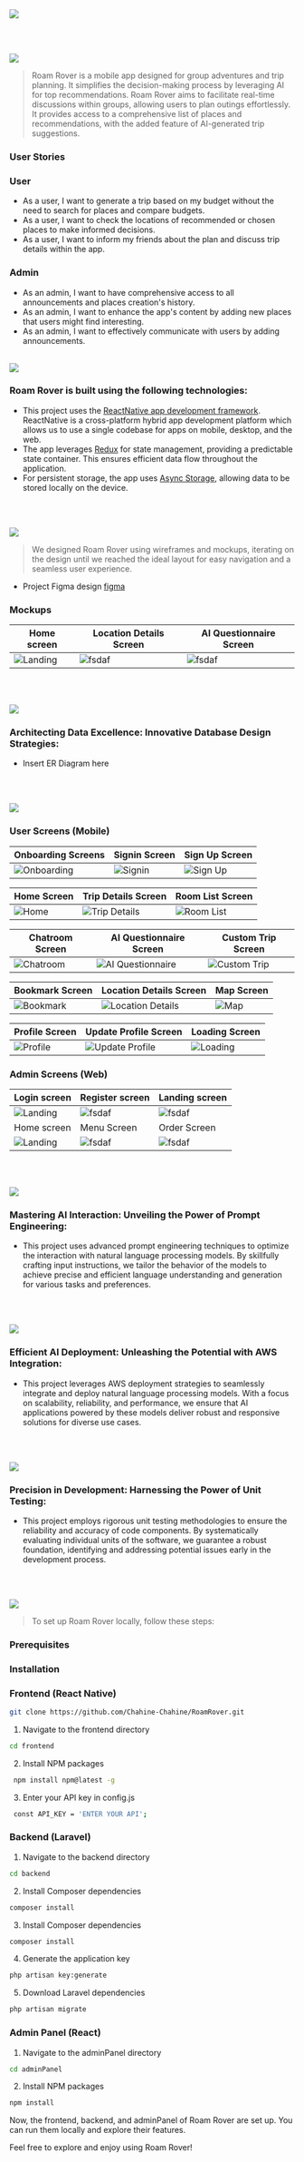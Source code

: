 <img src="./readme/title1.svg"/>

<br><br>

<!-- project philosophy -->
<img src="./readme/title2.svg"/>

>  Roam Rover is a mobile app designed for group adventures and trip planning. It simplifies the decision-making process by leveraging AI for top recommendations.
> Roam Rover aims to facilitate real-time discussions within groups, allowing users to plan outings effortlessly. It provides access to a comprehensive list of places and recommendations, with the added feature of AI-generated trip suggestions.
### User Stories
### User 
- As a user, I want to generate a trip based on my budget without the need to search for places and compare budgets.
- As a user, I want to check the locations of recommended or chosen places to make informed decisions.
- As a user, I want to inform my friends about the plan and discuss trip details within the app.
### Admin
- As an admin, I want to have comprehensive access to all announcements and places creation's history.
- As an admin, I want to enhance the app's content by adding new places that users might find interesting.
- As an admin, I want to effectively communicate with users by adding announcements.
<br><br>

<!-- Tech stack -->
<img src="./readme/title3.svg"/>

###  Roam Rover is built using the following technologies:

- This project uses the [ReactNative app development framework](https://reactnative.dev/). ReactNative is a cross-platform hybrid app development platform which allows us to use a single codebase for apps on mobile, desktop, and the web.
- The app leverages [Redux](https://redux.js.org/) for state management, providing a predictable state container. This ensures efficient data flow throughout the application.
- For persistent storage, the app uses [Async Storage](https://react-native-async-storage.github.io/async-storage/), allowing data to be stored locally on the device.

<br><br>
<!-- UI UX -->
<img src="./readme/title4.svg"/>


> We designed Roam Rover using wireframes and mockups, iterating on the design until we reached the ideal layout for easy navigation and a seamless user experience.

- Project Figma design [figma](https://www.figma.com/file/5CgT0dwIKPiVcGiMI2XmpA/Final-Project?type=design&node-id=8%3A17&mode=design&t=DQpFoX6qTc7XoAGm-1)


### Mockups
| Home screen  | Location Details Screen | AI Questionnaire Screen |
| ---| ---| ---|
| ![Landing](./readme/homeScreen.png) | ![fsdaf](./readme/LocationDescription.png) | ![fsdaf](./readme/AIQuestionnaire.png) |

<br><br>

<!-- Database Design -->
<img src="./readme/title5.svg"/>

###  Architecting Data Excellence: Innovative Database Design Strategies:

- Insert ER Diagram here


<br><br>


<!-- Implementation -->
<img src="./readme/title6.svg"/>


### User Screens (Mobile)

| Onboarding Screens | Signin Screen | Sign Up Screen |
| --- | --- | --- |
| ![Onboarding](./readme/onboarding.gif) | ![Signin](./readme/signin.gif) | ![Sign Up](./readme/signup.gif) |

| Home Screen | Trip Details Screen | Room List Screen |
| --- | --- | --- |
| ![Home](./readme/homeScreen.gif) | ![Trip Details](./readme/trip-details.gif) | ![Room List](./readme/room-list.gif) |

| Chatroom Screen | AI Questionnaire Screen | Custom Trip Screen |
| --- | --- | --- |
| ![Chatroom](./readme/chatroom.gif) | ![AI Questionnaire](./readme/AI%20generate.gif) | ![Custom Trip](./readme/customTrip.gif) |

| Bookmark Screen | Location Details Screen | Map Screen |
| --- | --- | --- |
| ![Bookmark](./readme/bookmarks.gif) | ![Location Details](./readme/locationScreen.gif) | ![Map](./readme/map.gif) |

| Profile Screen | Update Profile Screen | Loading Screen |
| --- | --- | --- |
| ![Profile](./readme/profile.gif) | ![Update Profile](./readme/update-profile.gif) | ![Loading](./readme/loading.gif) |


### Admin Screens (Web)
| Login screen  | Register screen |  Landing screen |
| ---| ---| ---|
| ![Landing](./readme/demo/1440x1024.png) | ![fsdaf](./readme/demo/1440x1024.png) | ![fsdaf](./readme/demo/1440x1024.png) |
| Home screen  | Menu Screen | Order Screen |
| ![Landing](./readme/demo/1440x1024.png) | ![fsdaf](./readme/demo/1440x1024.png) | ![fsdaf](./readme/demo/1440x1024.png) |

<br><br>


<!-- Prompt Engineering -->
<img src="./readme/title7.svg"/>

###  Mastering AI Interaction: Unveiling the Power of Prompt Engineering:

- This project uses advanced prompt engineering techniques to optimize the interaction with natural language processing models. By skillfully crafting input instructions, we tailor the behavior of the models to achieve precise and efficient language understanding and generation for various tasks and preferences.

<br><br>

<!-- AWS Deployment -->
<img src="./readme/title8.svg"/>

###  Efficient AI Deployment: Unleashing the Potential with AWS Integration:

- This project leverages AWS deployment strategies to seamlessly integrate and deploy natural language processing models. With a focus on scalability, reliability, and performance, we ensure that AI applications powered by these models deliver robust and responsive solutions for diverse use cases.

<br><br>

<!-- Unit Testing -->
<img src="./readme/title9.svg"/>

###  Precision in Development: Harnessing the Power of Unit Testing:

- This project employs rigorous unit testing methodologies to ensure the reliability and accuracy of code components. By systematically evaluating individual units of the software, we guarantee a robust foundation, identifying and addressing potential issues early in the development process.

<br><br>


<!-- How to run -->
<img src="./readme/title10.svg"/>

> To set up Roam Rover locally, follow these steps:

### Prerequisites


### Installation
### Frontend (React Native)
```sh
git clone https://github.com/Chahine-Chahine/RoamRover.git
```
1. Navigate to the frontend directory
```sh
cd frontend
```
2. Install NPM packages
 ```sh
  npm install npm@latest -g
  ```

3. Enter your API key in config.js

```sh
 const API_KEY = 'ENTER YOUR API';
```

### Backend (Laravel)
1. Navigate to the backend directory
```sh
cd backend
```

2. Install Composer dependencies
```sh
composer install
```

3. Install Composer dependencies
```sh
composer install
```

4. Generate the application key
```sh
php artisan key:generate
```

5. Download Laravel dependencies
```sh
php artisan migrate
```

### Admin Panel (React)

1. Navigate to the adminPanel directory
```sh
cd adminPanel
```

2. Install NPM packages
```sh
npm install
```

Now, the frontend, backend, and adminPanel of Roam Rover are set up. You can run them locally and explore their features.

Feel free to explore and enjoy using Roam Rover!